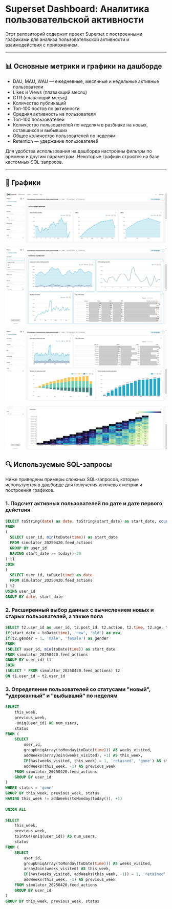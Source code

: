 # Superset Dashboard: Аналитика пользовательской активности

Этот репозиторий содержит проект Superset с построенными графиками для анализа пользовательской активности и взаимодействия с приложением.

---

## 📊 Основные метрики и графики на дашборде

- DAU, MAU, WAU — ежедневные, месячные и недельные активные пользователи  
- Likes и Views (плавающий месяц)  
- CTR (плавающий месяц)  
- Количество публикаций  
- Топ-100 постов по активности  
- Средняя активность на пользователя  
- Топ-100 пользователей  
- Количество пользователей по неделям в разбивке на новых, оставшихся и выбывших
- Общее количество пользователей по неделям  
- Retention — удержание пользователей  

Для удобства использования на дашборде настроены фильтры по времени и другим параметрам. Некоторые графики строятся на базе кастомных SQL-запросов.

---

## 📸 Графики

![DAU MAU WAU](images/1.jpg)

![Likes and Views](images/2.jpg)

![CTR](images/3.jpg)

![Retention](images/4.jpg)

## 🔍 Используемые SQL-запросы

Ниже приведены примеры сложных SQL-запросов, которые используются в дашборде для получения ключевых метрик и построения графиков.

### 1. Подсчет активных пользователей по дате и дате первого действия

```sql
SELECT toString(date) as date, toString(start_date) as start_date, count(user_id) as active_users
FROM
(
  SELECT user_id, min(toDate(time)) as start_date 
  FROM simulator_20250420.feed_actions 
  GROUP BY user_id
  HAVING start_date >= today()-20
) t1
JOIN
(
  SELECT user_id, toDate(time) as date
  FROM simulator_20250420.feed_actions
) t2
USING user_id
GROUP BY date, start_date
```
### 2. Расширенный выбор данных с вычислением новых и старых пользователей, а также пола

```sql
SELECT t2.user_id as user_id, t2.post_id, t2.action, t2.time, t2.age, t2.country, t2.city, t2.os, t2.source, t2.exp_group, t1.start_date as start_date,
if(start_date = toDate(time), 'new', 'old') as new,
if(t2.gender = 1, 'male', 'female') as gender
FROM
(SELECT user_id, min(toDate(time)) as start_date 
FROM simulator_20250420.feed_actions 
GROUP BY user_id) t1
JOIN
(SELECT * FROM simulator_20250420.feed_actions) t2
ON t1.user_id = t2.user_id
```
### 3. Определение пользователей со статусами "новый", "удержанный" и "выбывший" по неделям

```sql
SELECT 
    this_week, 
    previous_week, 
    -uniq(user_id) AS num_users, 
    status 
FROM (
    SELECT 
        user_id,
        groupUniqArray(toMonday(toDate(time))) AS weeks_visited,
        addWeeks(arrayJoin(weeks_visited), +1) AS this_week,
        IF(has(weeks_visited, this_week) = 1, 'retained', 'gone') AS status,
        addWeeks(this_week, -1) AS previous_week
    FROM simulator_20250420.feed_actions
    GROUP BY user_id
)
WHERE status = 'gone'
GROUP BY this_week, previous_week, status
HAVING this_week != addWeeks(toMonday(today()), +1)

UNION ALL

SELECT 
    this_week, 
    previous_week, 
    toInt64(uniq(user_id)) AS num_users, 
    status 
FROM (
    SELECT 
        user_id,
        groupUniqArray(toMonday(toDate(time))) AS weeks_visited,
        arrayJoin(weeks_visited) AS this_week,
        IF(has(weeks_visited, addWeeks(this_week, -1)) = 1, 'retained', 'new') AS status,
        addWeeks(this_week, -1) AS previous_week
    FROM simulator_20250420.feed_actions
    GROUP BY user_id
)
GROUP BY this_week, previous_week, status
```
